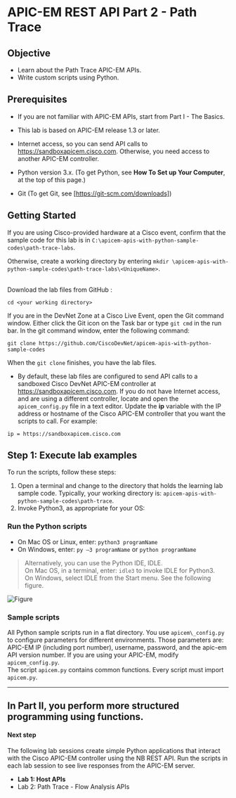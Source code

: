 # APIC-EM REST API Part 2 - Path Trace


## Objective

* Learn about the Path Trace APIC-EM APIs.
* Write custom scripts using Python.

## Prerequisites
* If you are not familiar with APIC-EM APIs, start from Part I - The Basics.
* This lab is based on APIC-EM release 1.3 or later.
* Internet access, so you can send API calls to https://sandboxapicem.cisco.com. Otherwise, you need access to another APIC-EM controller.

* Python version 3.x. (To get Python, see **How To Set up Your Computer**, at the top of this page.)
* Git (To get Git, see [https://git-scm.com/downloads])


## Getting Started
If you are using Cisco-provided hardware at a Cisco event, confirm that the sample code for this lab is in `C:\apicem-apis-with-python-sample-codes\path-trace-labs`.

Otherwise, create a working directory by entering `mkdir \apicem-apis-with-python-sample-codes\path-trace-labs\<UniqueName>`.<br><br>

Download the lab files from GitHub :<br>

  ```
  cd <your working directory>
  ```


If you are in the DevNet Zone at a Cisco Live Event, open the Git command window. Either click the Git icon on the Task bar or type `git cmd` in the run bar.  In the git command window, enter the following command:

```
git clone https://github.com/CiscoDevNet/apicem-apis-with-python-sample-codes
```

When the `git clone` finishes, you have the lab files.

*  By default, these lab files are configured to send API calls to a sandboxed Cisco DevNet APIC-EM controller at  https://sandboxapicem.cisco.com. If you do not have Internet access, and are using a different controller, locate and open the `apicem_config.py` file in a text editor. Update the **ip** variable with the IP address or hostname of the Cisco APIC-EM controller that you want the scripts to call. For example:

 ```
 ip = https://sandboxapicem.cisco.com
 ```

## Step 1:  Execute lab examples

To run the scripts, follow these steps:

1. Open a terminal and change to the directory that holds the learning lab sample code.  Typically, your working directory is: `apicem-apis-with-python-sample-codes\path-trace`.
2. Invoke Python3, as appropriate for your OS:<br>

### Run the Python scripts

  * On Mac OS or Linux, enter: `python3 programName`
  * On Windows, enter: `py –3 programName` or `python programName`

>  Alternatively, you can use the Python IDE, IDLE.<br> On Mac OS, in a terminal, enter: `idle3` to invoke IDLE for Python3.<br>On Windows, select IDLE from the Start menu. See the following figure.</b><br></font>

![Figure](/posts/files/apic-em-path-trace/idle.jpg)



###  Sample scripts
All Python sample scripts run in a flat directory. You use `apicem\_config.py` to configure parameters for different environments. Those parameters are: APIC-EM IP (including port number), username, password, and the apic-em API version number. If you are using your APIC-EM, modify `apicem_config.py`. <br>
The script `apicem.py` contains common functions. Every script must import `apicem.py`.

---
In Part II, you perform more structured programming using functions.
---

#### Next step
The following lab sessions create simple Python applications that interact with the Cisco APIC-EM controller using the NB REST API. Run the scripts in each lab session to see live responses from the APIC-EM server.

* **Lab 1: Host APIs**
* Lab 2: Path Trace - Flow Analysis APIs
